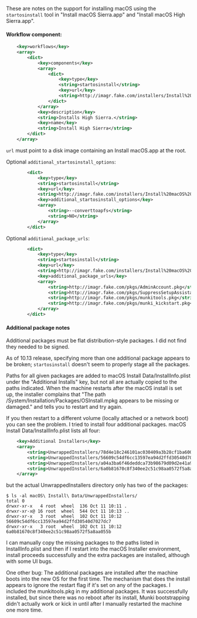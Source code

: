 These are notes on the support for installing macOS using the `startosinstall` tool in "Install macOS Sierra.app" and "Install macOS High Sierra.app".

#### Workflow component:

```xml
    <key>workflows</key>
    <array>
        <dict>
            <key>components</key>
            <array>
                <dict>
                    <key>type</key>
                    <string>startosinstall</string>
                    <key>url</key>
                    <string>http://imagr.fake.com/installers/Install%20macOS%20High%20Sierra-10.13.dmg</string>
                </dict>
            </array>
            <key>description</key>
            <string>Installs High Sierra.</string>
            <key>name</key>
            <string>Install High Sierra</string>
        </dict>
    </array>
```

`url` must point to a disk image containing an Install macOS.app at the root.

Optional `additional_startosinstall_options`:

```xml
        <dict>
            <key>type</key>
            <string>startosinstall</string>
            <key>url</key>
      	    <string>http://imagr.fake.com/installers/Install%20macOS%20High%20Sierra-10.13.dmg</string>
            <key>additional_startosinstall_options</key>
            <array>
                <string>--converttoapfs</string>
                <string>NO</string>
            </array>
        </dict>
```

Optional `additional_package_urls`:

```xml
        <dict>
            <key>type</key>
            <string>startosinstall</string>
            <key>url</key>
            <string>http://imagr.fake.com/installers/Install%20macOS%20High%20Sierra-10.13.dmg</string>
            <key>additional_package_urls</key>
            <array>
                <string>http://imagr.fake.com/pkgs/AdminAccount.pkg</string>
                <string>http://imagr.fake.com/pkgs/SuppressSetupAssistant.pkg</string>
                <string>http://imagr.fake.com/pkgs/munkitools.pkg</string>
                <string>http://imagr.fake.com/pkgs/munki_kickstart.pkg</string>
            </array>
        </dict>
```

#### Additional package notes

Additional packages must be flat distribution-style packages. I did not find they needed to be signed.

As of 10.13 release, specifying more than one additional package appears to be broken; `startosinstall` doesn't seem to properly stage all the packages.

Paths for all given packages are added to macOS Install Data/InstallInfo.plist under the "Additional Installs" key, but not all are actually copied to the paths indicated. When the machine restarts after the macOS install is set up, the installer complains that "The path /System/Installation/Packages/OSInstall.mpkg appears to be missing or damaged." and tells you to restart and try again.

If you then restart to a different volume (locally attached or a network boot) you can see the problem. I tried to install four additional packages. macOS Install Data/InstallInfo.plist lists all four:

```xml
    <key>Additional Installers</key>
    <array>
        <string>UnwrappedInstallers/78d4e18c246101ac030409a3b28cf1ba6006055e/DA_adminaccount.pkg</string>
        <string>UnwrappedInstallers/56609c54df6cc13597ea94d2ffd30540d7027dc7/SuppressSetupAssistant.pkg</string>
        <string>UnwrappedInstallers/a04a3ba6f46deddca73b98679d09d2e41a95b2fa/munkitools.pkg</string>
        <string>UnwrappedInstallers/6a0b81670c8f340ee2c51c98aa0572f5a8aa055b/munki_kickstart.pkg</string>
    </array>
```

but the actual UnwrappedInstallers directory only has two of the packages:

```
$ ls -al macOS\ Install\ Data/UnwrappedInstallers/
total 0
drwxr-xr-x   4 root  wheel  136 Oct 11 10:11 .
drwxr-xr-x@ 16 root  wheel  544 Oct 11 10:13 ..
drwxr-xr-x   3 root  wheel  102 Oct 11 10:12 56609c54df6cc13597ea94d2ffd30540d7027dc7
drwxr-xr-x   3 root  wheel  102 Oct 11 10:12 6a0b81670c8f340ee2c51c98aa0572f5a8aa055b
```

I can manually copy the missing packages to the paths listed in InstallInfo.plist and then if I restart into the macOS Installer environment, install proceeds successfully and the extra packages are installed, although with some UI bugs.

One other bug: The additional packages are installed after the machine boots into the new OS for the first time. The mechanism that does the install appears to ignore the restart flag if it's set on any of the packages. I included the munkitools.pkg in my additional packages. It was successfully installed, but since there was no reboot after its install, Munki bootstrapping didn't actually work or kick in until after I manually restarted the machine one more time.
